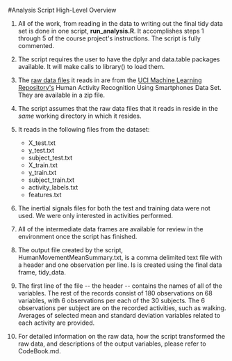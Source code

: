 #Analysis Script High-Level Overview

1. All of the work, from reading in the data to writing out the final tidy data set is done in one script, **run_analysis.R**.  It accomplishes steps 1 through 5 of the course project's instructions.  The script is fully commented.

2. The script requires the user to have the dplyr and data.table packages available.  It will make calls to library() to load them.

3. The [raw data files](http://archive.ics.uci.edu/ml/machine-learning-databases/00240/) it reads in are from the [UCI Machine Learning Repository's](http://archive.ics.uci.edu/ml/datasets/Human+Activity+Recognition+Using+Smartphones#) Human Activity Recognition Using Smartphones Data Set.  They are available in a zip file.

4. The script assumes that the raw data files that it reads in reside in the *same* working directory in which it resides. 

5. It reads in the following files from the dataset: 

    * X_test.txt
    * y_test.txt
    * subject_test.txt
    * X_train.txt
    * y_train.txt
    * subject_train.txt
    * activity_labels.txt		
    * features.txt

6. The inertial signals files for both the test and training data were not used.  We were only interested in activities performed. 

7. All of the intermediate data frames are available for review in the environment once the script has finished.

8. The output file created by the script, HumanMovementMeanSummary.txt, is a comma delimited text file with a header and one observation per line.  Is is created using the final data frame, tidy_data. 

9. The first line of the file -- the header -- contains the names of all of the variables.  The rest of the records consist of 180 observations on 68 variables, with 6 observations per each of the 30 subjects.  The 6 observations per subject are on the recorded activities, such as walking.  Averages of selected mean and standard deviation variables related to each activity are provided.

10. For detailed information on the raw data, how the script transformed the raw data, and descriptions of the output variables, please refer to CodeBook.md.


